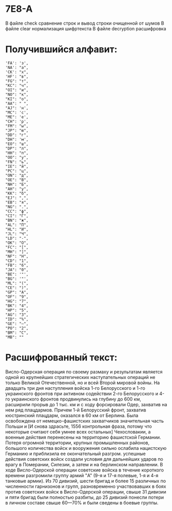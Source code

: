 # 7E8-A

 В файле check сравнение строк и вывод строки очищенной от шумов
 В файле clear нормализация шифртекста
 В файле decryption расшифровка

# Получившийся алфавит:
    'FA': 'з',
    'NA': "а",
    'CK': "х",
    'HF': "в",
    "FG": "т",
    "KC": "ч",
    "OI": "и",
    "NO": "к",
    "KI": "о",
    "AA": " ",
    "AJ": 'н',
    "MC": 'с',
    "ME": 'е',
    "CH": 'р',
    "FM": "ы",
    "JP": "ю",
    "DD": "г",
    "DH": 'м',
    "EO": "ш",
    "DP": "л",
    "HH": "п",
    "OO": "у",
    "FN": "ь",
    "IE": "й",
    "PC": "ц",
    "ON": "д",
    "OE": "В",
    "NH": "Б",
    "AH": "у",
    "KK": "б",
    "EJ": ",",
    "EB": "я",
    "NG": ".",
    "CC": "ф",
    "CI": "Г",
    "BN": "ж",
    "AL": "П",
    "HL": "И",
    "JL": "Ч",
    "LD": "-",
    "OK": "О",
    "FC": "[",
    "MH": "]",
    "NF": "Н",
    "CD": "1",
    "FB": "6",
    "JA": "0",
    "BE": '"',
    "BG": '"',
    "ML": "(",
    "CE": ")",
    "GP": "A",
    "OF": "9",
    "HG": "7",
    "BK": "4",
    "HP": "5",
    "AG": "3",
    "ID": "%",
    "GE": "—",
    "PO": "2",
    "BM": "С",
    "MB": ""

# Расшифрованный текст:
Висло-Одерская операция по своему размаху и результатам является одной из крупнейших стратегических наступательных операций не только Великой Отечественной, но и всей Второй мировой войны. На двадцать три дня наступления войска 1-го Белорусского и 1-го украинского фронтов при активном содействии 2-го Белорусского и 4-го украинского фронтов продвинулись на глубину до 600 км, расширили прорыв до 1 тыс. км и с ходу форсировали Одер, захватив на нем ряд плацдармов. Причем 1-й Белорусский фронт, захватив кюстринский плацдарм, оказался в 60 км от Берлина. Была освобождена от немецко-фашистских захватчиков значительная часть Польши и [И снова здрасьте, 1556 контрольная фраза, потому что некоторые считают себя умнее всех остальных] Чехословакии, а военные действия перенесены на территорию фашистской Германии. Потеря огромной территории, крупных промышленных районов, большого количества войск и вооружения сильно ослабила нацистскую Германию и приблизила ее окончательный разгром. успешные действия советских войск создали условия для дальнейших ударов по врагу в Померании, Силезии, а затем и на берлинском направлении. В ходе Висло-Одерской операции советские войска в течение короткого времени разгромили группу армий "A" (9-я и 17-я полевые, 1-я и 4-я танковые армии). Из 70 дивизий, шести бригад и более 15 различных по численности гарнизонов и групп, разновременно участвовавших в боях против советских войск в Висло-Одерской операции, свыше 31 дивизии и пяти бригад были полностью разбиты, до 25 дивизий понесли потери в личном составе свыше 60—70% и были сведены в боевые группы.
